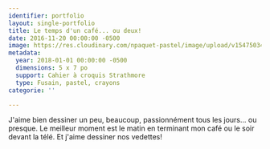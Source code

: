 ```yaml
---
identifier: portfolio
layout: single-portfolio
title: Le temps d'un café... ou deux!
date: 2016-11-20 00:00:00 -0500
image: https://res.cloudinary.com/npaquet-pastel/image/upload/v1547503472/IMG_6457.jpg
metadata:
  year: 2018-01-01 00:00:00 -0500
  dimensions: 5 x 7 po
  support: Cahier à croquis Strathmore
  type: Fusain, pastel, crayons
categorie: ''

---
```

J'aime bien dessiner un peu, beaucoup, passionnément tous les jours... ou presque. Le meilleur moment est le matin en terminant mon café ou le soir devant la télé. Et j'aime dessiner nos vedettes! 